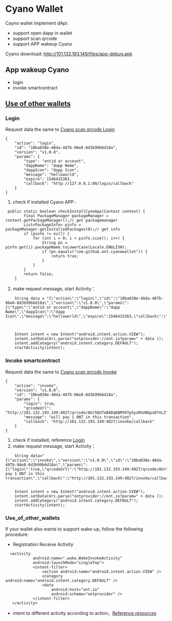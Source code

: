 # Cyano Wallet

Cayno wallet implement dApi:

* support open dapp in wallet
* support scan qrcode
* support APP wakeup Cyano

Cyano download: http://101.132.193.149/files/app-debug.apk



## App wakeup Cyano

* login
* invoke smartcontract

## [Use of other wallets](#Use_of_other_wallets)

### Login

Request data the same to [Cyano scan qrcode Login](https://github.com/ontio-cyano/CEPs/blob/master/CEPS/CEP1.mediawiki#Login-2)

```
{
	"action": "login",
	"id": "10ba038e-48da-487b-96e8-8d3b99b6d18a",
	"version": "v1.0.0",
	"params": {
		"type": "ontid or account",
		"dappName": "dapp Name",
		"dappIcon": "dapp Icon",
		"message": "helloworld",
		"expire": 1546415363,
		"callback": "http://127.0.0.1:80/login/callback"
	}
}
```

1. check if installed Cyano APP :
```
 public static boolean checkInstallCynoApp(Context context) {
        final PackageManager packageManager = context.getPackageManager();// get packagemanager
        List<PackageInfo> pinfo = packageManager.getInstalledPackages(0);// get info 
        if (pinfo != null) {
            for (int i = 0; i < pinfo.size(); i++) {
                String pn = pinfo.get(i).packageName.toLowerCase(Locale.ENGLISH);
                if (pn.equals("com.github.ont.cyanowallet")) {
                    return true;
                }
            }
        }
        return false;
    }
```


2. make request message, start Activity：
```
    String data = "{\"action\":\"login\",\"id\":\"10ba038e-48da-487b-96e8-8d3b99b6d18a\",\"version\":\"v1.0.0\",\"params\":{\"type\":\"ontid or account\",\"dappName\":\"dapp Name\",\"dappIcon\":\"dapp Icon\",\"message\":\"helloworld\",\"expire\":1546415363,\"callback\":\"http://127.0.0.1:80/login/callback\"}}";



    Intent intent = new Intent("android.intent.action.VIEW");
    intent.setData(Uri.parse("ontprovider://ont.io?param=" + data ));
    intent.addCategory("android.intent.category.DEFAULT");
    startActivity(intent);
```

### Incoke smartcontract

Request data the same to [Cyano scan qrcode Invoke](https://github.com/ontio-cyano/CEPs/blob/master/CEPS/CEP1.mediawiki#Invoke_a_Smart_Contract-2)
```
{
	"action": "invoke",
	"version": "v1.0.0",
	"id": "10ba038e-48da-487b-96e8-8d3b99b6d18a",
	"params": {
		"login": true,
		"qrcodeUrl": "http://101.132.193.149:4027/qrcode/AUr5QUfeBADq6BMY6Tp5yuMsUNGpsD7nLZ",
		"message": "will pay 1 ONT in this transaction",
		"callback": "http://101.132.193.149:4027/invoke/callback"
	}
}
```
1. check if installed, reference [Login](#login)
2.  make request message, start Activity：
```
    String data="{\"action\":\"invoke\",\"version\":\"v1.0.0\",\"id\":\"10ba038e-48da-487b-96e8-8d3b99b6d18a\",\"params\":{\"login\":true,\"qrcodeUrl\":\"http://101.132.193.149:4027/qrcode/AUr5QUfeBADq6BMY6Tp5yuMsUNGpsD7nLZ\",\"message\":\"will pay 1 ONT in this transaction\",\"callback\":\"http://101.132.193.149:4027/invoke/callback\"}}";


    Intent intent = new Intent("android.intent.action.VIEW");
    intent.setData(Uri.parse("ontprovider://ont.io?param=" + data ));
    intent.addCategory("android.intent.category.DEFAULT");
    startActivity(intent);
```



### Use_of_other_wallets
If your wallet also wants to support wake-up, follow the following procedure:

+ Registration Receive Activity
```text
  <activity
            android:name=".wake.WakeInvokeActivity"
            android:launchMode="singleTop">
            <intent-filter>
                <action android:name="android.intent.action.VIEW" />
                <category android:name="android.intent.category.DEFAULT" />
                <data
                    android:host="ont.io"
                    android:scheme="ontprovider" />
            </intent-filter>
   </activity>
```

+ intent to different activity according to action，[Reference resources](https://github.com/ontio-cyano/cyano-android/blob/master/app/src/main/java/com/github/ont/cyanowallet/wake/WakeInvokeActivity.java)
